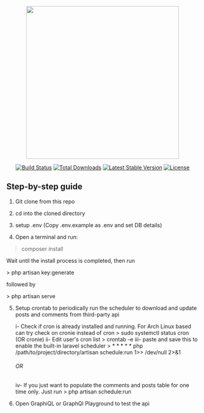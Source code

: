 <p align="center"><a href="https://laravel.com" target="_blank"><img src="https://raw.githubusercontent.com/laravel/art/master/logo-lockup/5%20SVG/2%20CMYK/1%20Full%20Color/laravel-logolockup-cmyk-red.svg" width="400"></a></p>

<p align="center">
<a href="https://travis-ci.org/laravel/framework"><img src="https://travis-ci.org/laravel/framework.svg" alt="Build Status"></a>
<a href="https://packagist.org/packages/laravel/framework"><img src="https://img.shields.io/packagist/dt/laravel/framework" alt="Total Downloads"></a>
<a href="https://packagist.org/packages/laravel/framework"><img src="https://img.shields.io/packagist/v/laravel/framework" alt="Latest Stable Version"></a>
<a href="https://packagist.org/packages/laravel/framework"><img src="https://img.shields.io/packagist/l/laravel/framework" alt="License"></a>
</p>

## Step-by-step guide

1. <p>Git clone from this repo</p>
2. <p>cd into the cloned directory</p>
3. <p>setup .env (Copy .env.example as .env and set DB details)</p>
4. <p>Open a terminal and run:</p>
> composer install
<p>Wait until the install process is completed, then run</p>
> php artisan key:generate

<p>followed by</p>
> php artisan serve

5. <p>Setup crontab to periodically run the scheduler to download and update posts and comments from third-party api<br></p>
    i- Check if cron is already installed and running. For Arch Linux based can try check on cronie instead of cron
    > sudo systemctl status cron (OR cronie)
    ii- Edit user's cron list
    > crontab -e
    iii- paste and save this to enable the built-in laravel scheduler
    > * * * * * php /path/to/project/directory/artisan schedule:run 1>> /dev/null 2>&1
    <h6>OR</h6>
    iv- If you just want to populate the comments and posts table for one time only. Just run
    > php artisan schedule:run
    </p>
6. <p>Open GraphiQL or GraphQl Playground to test the api</p>
